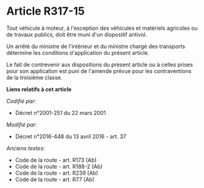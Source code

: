 # Article R317-15

Tout véhicule à moteur, à l'exception         des véhicules et matériels agricoles ou de travaux publics, doit être muni d'un
dispositif antivol. 

Un arrêté du ministre de l'intérieur et du ministre chargé des transports détermine les conditions d'application du présent
article. 

Le fait de contrevenir aux dispositions du présent article ou à celles prises pour son application est puni de l'amende
prévue pour les contraventions de la troisième classe.

**Liens relatifs à cet article**

_Codifié par_:

  - Décret n°2001-251 du 22 mars 2001

_Modifié par_:

  - Décret n°2016-448 du 13 avril 2016 - art. 37

_Anciens textes_:

  - Code de la route - art. R173 (Ab)
  - Code de la route - art. R188-2 (Ab)
  - Code de la route - art. R239 (Ab)
  - Code de la route - art. R77 (Ab)
